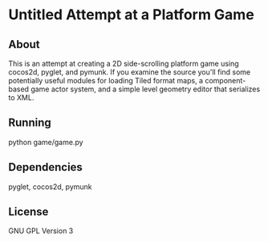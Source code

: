 Untitled Attempt at a Platform Game
===================================

About
-----
This is an attempt at creating a 2D side-scrolling platform game using cocos2d,
pyglet, and pymunk.
If you examine the source you'll find some potentially useful modules for
loading Tiled format maps, a component-based game actor system, and a simple
level geometry editor that serializes to XML.

Running
-------
python game/game.py

Dependencies
------------
pyglet, cocos2d, pymunk

License
------
GNU GPL Version 3

